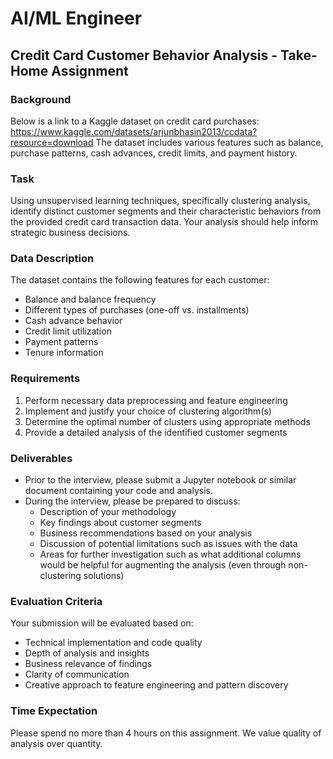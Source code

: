 # AI/ML Engineer

## Credit Card Customer Behavior Analysis - Take-Home Assignment

### Background
Below is a link to a Kaggle dataset on credit card purchases:
https://www.kaggle.com/datasets/arjunbhasin2013/ccdata?resource=download 
The dataset includes various features such as balance, purchase patterns, cash advances, credit limits, and payment history.

### Task
Using unsupervised learning techniques, specifically clustering analysis, identify distinct customer segments and their characteristic behaviors from the provided credit card transaction data. Your analysis should help inform strategic business decisions.

### Data Description
The dataset contains the following features for each customer:
- Balance and balance frequency
- Different types of purchases (one-off vs. installments)
- Cash advance behavior
- Credit limit utilization
- Payment patterns
- Tenure information

### Requirements
1. Perform necessary data preprocessing and feature engineering
2. Implement and justify your choice of clustering algorithm(s)
3. Determine the optimal number of clusters using appropriate methods
4. Provide a detailed analysis of the identified customer segments

### Deliverables
- Prior to the interview, please submit a Jupyter notebook or similar document containing your code and analysis.
- During the interview, please be prepared to discuss:
  - Description of your methodology
  - Key findings about customer segments
  - Business recommendations based on your analysis
  - Discussion of potential limitations such as issues with the data
  - Areas for further investigation such as what additional columns would be helpful for augmenting the analysis (even through non-clustering solutions)

### Evaluation Criteria
Your submission will be evaluated based on:
- Technical implementation and code quality
- Depth of analysis and insights
- Business relevance of findings
- Clarity of communication
- Creative approach to feature engineering and pattern discovery

### Time Expectation
Please spend no more than 4 hours on this assignment. We value quality of analysis over quantity.
